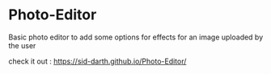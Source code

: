 # Photo-Editor
Basic photo editor to add some options for effects for an image uploaded by the user

check it out :  https://sid-darth.github.io/Photo-Editor/
